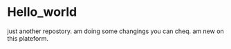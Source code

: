 # Hello_world
just another repostory.
am doing some changings you can cheq.
am new on this plateform.
